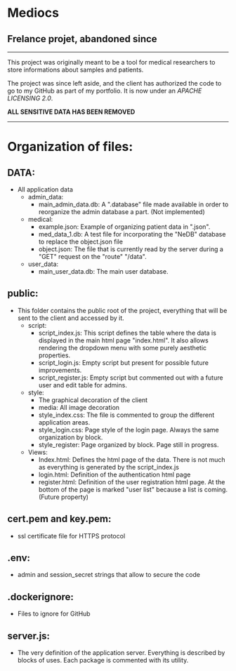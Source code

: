# Mediocs
## Frelance projet, abandoned since

---

This project was originally meant to be a tool for medical researchers to store informations about samples and patients.

The project was since left aside, and the client has authorized the code to go to my GitHub as part of my portfolio. It is now under an *APACHE LICENSING 2.0*.

**ALL SENSITIVE DATA HAS BEEN REMOVED**

---

# Organization of files:

## DATA:

- All application data
    - admin_data:
        - main_admin_data.db: A ".database" file made available in order to reorganize the admin database a part. (Not implemented)
    - medical:
        - example.json: Example of organizing patient data in ".json".
        - med_data_1.db: A test file for incorporating the "NeDB" database to replace the object.json file
        - object.json: The file that is currently read by the server during a "GET" request on the "route" "/data".
    - user_data:
        - main_user_data.db: The main user database.

## public:

- This folder contains the public root of the project, everything that will be sent to the client and accessed by it.
    - script:
        - script_index.js: This script defines the table where the data is displayed in the main html page "index.html". It also allows rendering the dropdown menu with some purely aesthetic properties.
        - script_login.js: Empty script but present for possible future improvements.
        - script_register.js: Empty script but commented out with a future user and edit table for admins.
    - style:
        - The graphical decoration of the client
        - media: All image decoration
        - style_index.css: The file is commented to group the different application areas.
        - style_login.css: Page style of the login page. Always the same organization by block.
        - style_register: Page organized by block. Page still in progress.
    - Views:
        - Index.html: Defines the html page of the data. There is not much as everything is generated by the script_index.js
        - login.html: Definition of the authentication html page
        - register.html: Definition of the user registration html page. At the bottom of the page is marked "user list" because a list is coming. (Future property)

## cert.pem and key.pem:

- ssl certificate file for HTTPS protocol

## .env:

- admin and session_secret strings that allow to secure the code

## .dockerignore:

- Files to ignore for GitHub

## server.js:

- The very definition of the application server. Everything is described by blocks of uses. Each package is commented with its utility.
